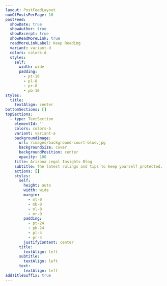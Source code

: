 ```yaml
---
layout: PostFeedLayout
numOfPostsPerPage: 10
postFeed:
  showDate: true
  showAuthor: true
  showExcerpt: true
  showReadMoreLink: true
  readMoreLinkLabel: Keep Reading
  variant: variant-d
  colors: colors-d
  styles:
    self:
      width: wide
      padding:
        - pt-16
        - pl-8
        - pr-8
        - pb-16
styles:
  title:
    textAlign: center
bottomSections: []
topSections:
  - type: TextSection
    elementId: ''
    colors: colors-b
    variant: variant-a
    backgroundImage:
      url: /images/background-court-blue.jpg
      backgroundSize: cover
      backgroundPosition: center
      opacity: 100
    title: Arizona Legal Insights Blog
    subtitle: The latest rulings and tips to keep yourself protected.
    actions: []
    styles:
      self:
        height: auto
        width: wide
        margin:
          - mt-0
          - mb-0
          - ml-0
          - mr-0
        padding:
          - pt-24
          - pb-24
          - pl-4
          - pr-4
        justifyContent: center
      title:
        textAlign: left
      subtitle:
        textAlign: left
      text:
        textAlign: left
addTitleSuffix: true
---
```

